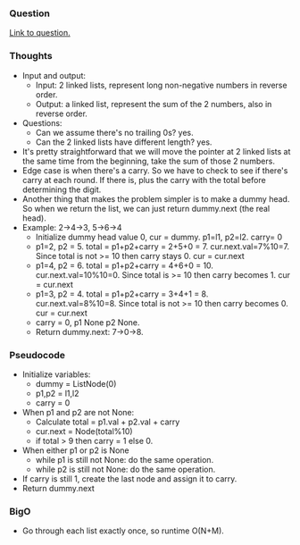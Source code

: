 ### Question
[Link to question.](https://leetcode.com/problems/copy-list-with-random-pointer/description/)

### Thoughts
- Input and output:
    - Input: 2 linked lists, represent long non-negative numbers in reverse order.
    - Output: a linked list, represent the sum of the 2 numbers, also in reverse order.
- Questions:
    - Can we assume there's no trailing 0s? yes.
    - Can the 2 linked lists have different length? yes.
- It's pretty straightforward that we will move the pointer at 2 linked lists at the same time from the beginning, take the sum of those 2 numbers.
- Edge case is when there's a carry. So we have to check to see if there's carry at each round. If there is, plus the carry with the total before determining the digit.
- Another thing that makes the problem simpler is to make a dummy head. So when we return the list, we can just return dummy.next (the real head).
- Example: 2->4->3, 5->6->4
    - Initialize dummy head value 0, cur = dummy. p1=l1, p2=l2. carry= 0
    - p1=2, p2 = 5. total = p1+p2+carry = 2+5+0 = 7. cur.next.val=7%10=7. Since total is not >= 10 then carry stays 0. cur = cur.next
    - p1=4, p2 = 6. total = p1+p2+carry = 4+6+0 = 10. cur.next.val=10%10=0. Since total is >= 10 then carry becomes 1. cur = cur.next
    - p1=3, p2 = 4. total = p1+p2+carry = 3+4+1 = 8. cur.next.val=8%10=8. Since total is not >= 10 then carry becomes 0. cur = cur.next
    - carry = 0, p1 None p2 None.
    - Return dummy.next: 7->0->8.

### Pseudocode
- Initialize variables: 
    - dummy = ListNode(0)
    - p1,p2 = l1,l2
    - carry = 0
- When p1 and p2 are not None:
    - Calculate total = p1.val + p2.val + carry
    - cur.next = Node(total%10)
    - if total > 9 then carry = 1 else 0.
- When either p1 or p2 is None
    - while p1 is still not None: do the same operation.
    - while p2 is still not None: do the same operation.
- If carry is still 1, create the last node and assign it to carry.
- Return dummy.next

### BigO
- Go through each list exactly once, so runtime O(N+M).

